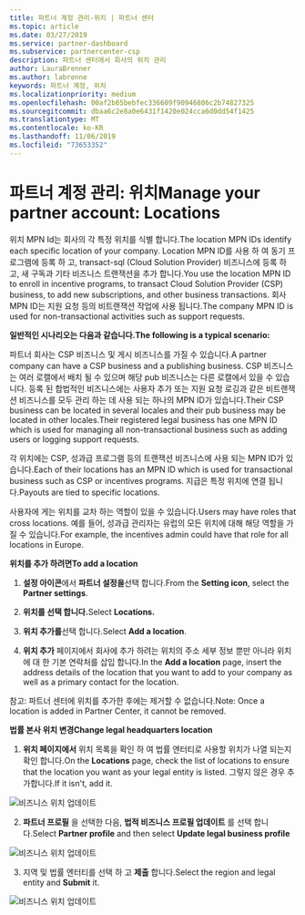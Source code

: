```yaml
---
title: 파트너 계정 관리-위치 | 파트너 센터
ms.topic: article
ms.date: 03/27/2019
ms.service: partner-dashboard
ms.subservice: partnercenter-csp
description: 파트너 센터에서 회사의 위치 관리
author: LauraBrenner
ms.author: labrenne
keywords: 파트너 계정, 위치
ms.localizationpriority: medium
ms.openlocfilehash: 00af2b65bebfec336609f90946806c2b74827325
ms.sourcegitcommit: dbaa6c2e8a0e6431f1420e024cca6d0dd54f1425
ms.translationtype: MT
ms.contentlocale: ko-KR
ms.lasthandoff: 11/06/2019
ms.locfileid: "73653352"
---
```

# <a name="manage-your-partner-account-locations"></a><span data-ttu-id="4ca3e-104">파트너 계정 관리: 위치</span><span class="sxs-lookup"><span data-stu-id="4ca3e-104">Manage your partner account: Locations</span></span>

<span data-ttu-id="4ca3e-105">위치 MPN Id는 회사의 각 특정 위치를 식별 합니다.</span><span class="sxs-lookup"><span data-stu-id="4ca3e-105">The location MPN IDs identify each specific location of your company.</span></span> <span data-ttu-id="4ca3e-106">Location MPN ID를 사용 하 여 동기 프로그램에 등록 하 고, transact-sql (Cloud Solution Provider) 비즈니스에 등록 하 고, 새 구독과 기타 비즈니스 트랜잭션을 추가 합니다.</span><span class="sxs-lookup"><span data-stu-id="4ca3e-106">You use the location MPN ID to enroll in incentive programs, to transact Cloud Solution Provider (CSP) business, to add new subscriptions, and other business transactions.</span></span> <span data-ttu-id="4ca3e-107">회사 MPN ID는 지원 요청 등의 비트랜잭션 작업에 사용 됩니다.</span><span class="sxs-lookup"><span data-stu-id="4ca3e-107">The company MPN ID is used for non-transactional activities such as support requests.</span></span>

<span data-ttu-id="4ca3e-108">**일반적인 시나리오는 다음과 같습니다.**</span><span class="sxs-lookup"><span data-stu-id="4ca3e-108">**The following is a typical scenario:**</span></span> 

<span data-ttu-id="4ca3e-109">파트너 회사는 CSP 비즈니스 및 게시 비즈니스를 가질 수 있습니다.</span><span class="sxs-lookup"><span data-stu-id="4ca3e-109">A partner company can have a CSP business and a publishing business.</span></span> <span data-ttu-id="4ca3e-110">CSP 비즈니스는 여러 로캘에서 배치 될 수 있으며 해당 pub 비즈니스는 다른 로캘에서 있을 수 있습니다. 등록 된 합법적인 비즈니스에는 사용자 추가 또는 지원 요청 로깅과 같은 비트랜잭션 비즈니스를 모두 관리 하는 데 사용 되는 하나의 MPN ID가 있습니다.</span><span class="sxs-lookup"><span data-stu-id="4ca3e-110">Their CSP business can be located in several locales and their pub business may be located in other locales.Their registered legal business has one MPN ID which is used for managing all non-transactional business such as adding users or logging support requests.</span></span> 

<span data-ttu-id="4ca3e-111">각 위치에는 CSP, 성과급 프로그램 등의 트랜잭션 비즈니스에 사용 되는 MPN ID가 있습니다.</span><span class="sxs-lookup"><span data-stu-id="4ca3e-111">Each of their locations has an MPN ID which is used for transactional business such as CSP or incentives programs.</span></span> <span data-ttu-id="4ca3e-112">지급은 특정 위치에 연결 됩니다.</span><span class="sxs-lookup"><span data-stu-id="4ca3e-112">Payouts are tied to specific locations.</span></span>

<span data-ttu-id="4ca3e-113">사용자에 게는 위치를 교차 하는 역할이 있을 수 있습니다.</span><span class="sxs-lookup"><span data-stu-id="4ca3e-113">Users may have roles that cross locations.</span></span> <span data-ttu-id="4ca3e-114">예를 들어, 성과급 관리자는 유럽의 모든 위치에 대해 해당 역할을 가질 수 있습니다.</span><span class="sxs-lookup"><span data-stu-id="4ca3e-114">For example, the incentives admin could have that role for all locations in Europe.</span></span>

<span data-ttu-id="4ca3e-115">**위치를 추가 하려면**</span><span class="sxs-lookup"><span data-stu-id="4ca3e-115">**To add a location**</span></span>

1. <span data-ttu-id="4ca3e-116">**설정 아이콘**에서 **파트너 설정을**선택 합니다.</span><span class="sxs-lookup"><span data-stu-id="4ca3e-116">From the **Setting icon**, select the **Partner settings**.</span></span> 

2. <span data-ttu-id="4ca3e-117">**위치를 선택 합니다.**</span><span class="sxs-lookup"><span data-stu-id="4ca3e-117">Select **Locations.**</span></span>

3. <span data-ttu-id="4ca3e-118">**위치 추가를**선택 합니다.</span><span class="sxs-lookup"><span data-stu-id="4ca3e-118">Select **Add a location**.</span></span>  

4. <span data-ttu-id="4ca3e-119">**위치 추가** 페이지에서 회사에 추가 하려는 위치의 주소 세부 정보 뿐만 아니라 위치에 대 한 기본 연락처를 삽입 합니다.</span><span class="sxs-lookup"><span data-stu-id="4ca3e-119">In the **Add a location** page, insert the address details of the location that you want to add to your company as well as a primary contact for the location.</span></span>

<span data-ttu-id="4ca3e-120">참고: 파트너 센터에 위치를 추가한 후에는 제거할 수 없습니다.</span><span class="sxs-lookup"><span data-stu-id="4ca3e-120">Note: Once a location is added in Partner Center, it cannot be removed.</span></span>

<span data-ttu-id="4ca3e-121">**법률 본사 위치 변경**</span><span class="sxs-lookup"><span data-stu-id="4ca3e-121">**Change legal headquarters location**</span></span>

1. <span data-ttu-id="4ca3e-122">**위치 페이지에서** 위치 목록을 확인 하 여 법률 엔터티로 사용할 위치가 나열 되는지 확인 합니다.</span><span class="sxs-lookup"><span data-stu-id="4ca3e-122">On the **Locations** page, check the list of locations to ensure that the location you want as your legal entity is listed.</span></span> <span data-ttu-id="4ca3e-123">그렇지 않은 경우 추가합니다.</span><span class="sxs-lookup"><span data-stu-id="4ca3e-123">If it isn't, add it.</span></span>

![비즈니스 위치 업데이트](images/updatepartnerprofile2.png)

2. <span data-ttu-id="4ca3e-125">**파트너 프로필** 을 선택한 다음, **법적 비즈니스 프로필 업데이트** 를 선택 합니다.</span><span class="sxs-lookup"><span data-stu-id="4ca3e-125">Select **Partner profile** and then select **Update legal business profile**</span></span>

![비즈니스 위치 업데이트](images/updatepartnerprofile1.png)

3. <span data-ttu-id="4ca3e-127">지역 및 법률 엔터티를 선택 하 고 **제출** 합니다.</span><span class="sxs-lookup"><span data-stu-id="4ca3e-127">Select the region and legal entity and **Submit** it.</span></span>

![비즈니스 위치 업데이트](images/updatepartnerprofile3.png)

